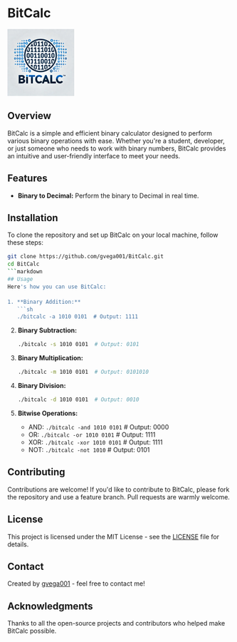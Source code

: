 # BitCalc

![BitCalc Logo](icon.png) <!-- Placeholder for logo, replace with actual URL if available -->

## Overview
BitCalc is a simple and efficient binary calculator designed to perform various binary operations with ease. Whether you're a student, developer, or just someone who needs to work with binary numbers, BitCalc provides an intuitive and user-friendly interface to meet your needs.

## Features
- **Binary to Decimal:** Perform the binary to Decimal in real time. 


## Installation
To clone the repository and set up BitCalc on your local machine, follow these steps:
```sh
git clone https://github.com/gvega001/BitCalc.git
cd BitCalc
```markdown
## Usage
Here's how you can use BitCalc:

1. **Binary Addition:**
   ```sh
   ./bitcalc -a 1010 0101  # Output: 1111
   ```

2. **Binary Subtraction:**
   ```sh
   ./bitcalc -s 1010 0101  # Output: 0101
   ```

3. **Binary Multiplication:**
   ```sh
   ./bitcalc -m 1010 0101  # Output: 0101010
   ```

4. **Binary Division:**
   ```sh
   ./bitcalc -d 1010 0101  # Output: 0010
   ```

5. **Bitwise Operations:**
   - AND: `./bitcalc -and 1010 0101`  # Output: 0000
   - OR: `./bitcalc -or 1010 0101`  # Output: 1111
   - XOR: `./bitcalc -xor 1010 0101`  # Output: 1111
   - NOT: `./bitcalc -not 1010`  # Output: 0101

## Contributing
Contributions are welcome! If you'd like to contribute to BitCalc, please fork the repository and use a feature branch. Pull requests are warmly welcome.

## License
This project is licensed under the MIT License - see the [LICENSE](LICENSE) file for details.

## Contact
Created by [gvega001](https://github.com/gvega001) - feel free to contact me!

## Acknowledgments
Thanks to all the open-source projects and contributors who helped make BitCalc possible.
```
